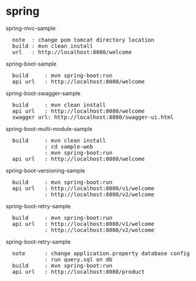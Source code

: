 # spring


<h>spring-mvc-sample</h>
<pre>
  note  : change pom tomcat directory location
  build : mvn clean install
  url   : http://localhost:8080/welcome
</pre>
 
 
<h>spring-boot-sample</h>
<pre>
  build     : mvn spring-boot:run
  api url   : http://localhost:8080/welcome
</pre>  
  
<h>spring-boot-swagger-sample</h>
<pre>
  build     : mvn clean install
  api url   : http://localhost:8080/welcome
  swagger url: http://localhost:8080/swagger-ui.html
</pre>
  
<h>spring-boot-multi-module-sample</h>
<pre>
  build     : mvn clean install
            : cd sample-web
            : mvn spring-boot:run
  api url   : http://localhost:8080/welcome  
</pre>

<h>spring-boot-versioning-sample</h>
<pre>
  build     : mvn spring-boot:run
  api url   : http://localhost:8080/v1/welcome 
            : http://localhost:8080/v2/welcome 
</pre>

<h>spring-boot-retry-sample</h>
<pre>
  build     : mvn spring-boot:run
  api url   : http://localhost:8080/v1/welcome 
            : http://localhost:8080/v2/welcome 
</pre>

<h>spring-boot-retry-sample</h>
<pre>
  note      : change application.property database config
            : run query.sql on db
  build     : mvn spring-boot:run
  api url   : http://localhost:8080/product
</pre>

  

